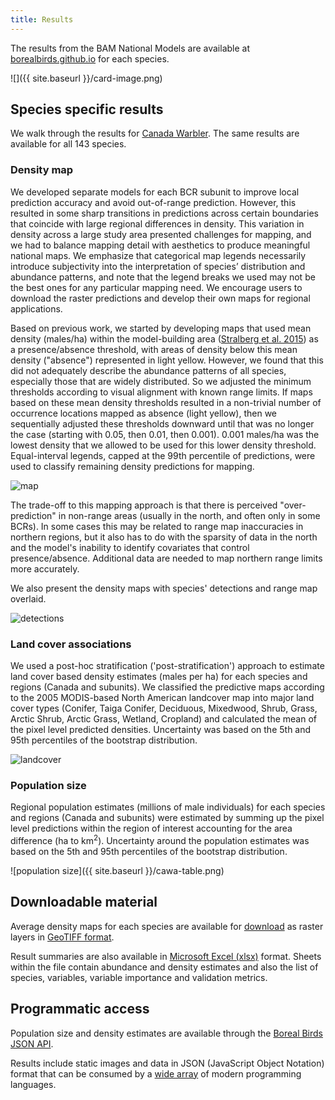 ```yaml
---
title: Results
---
```


The results from the BAM National Models are available at
[borealbirds.github.io](https://borealbirds.github.io/)
for each species.

![]({{ site.baseurl }}/card-image.png)

## Species specific results

We walk through the results for [Canada Warbler](https://borealbirds.github.io/species/CAWA).
The same results are available for all 143 species.

### Density map

We developed separate models for each BCR subunit to improve local prediction accuracy and avoid out-of-range prediction. However, this resulted in some sharp transitions in predictions across certain boundaries that coincide with large regional differences in density. This variation in density across a large study area presented challenges for mapping, and we had to balance mapping detail with aesthetics to produce meaningful national maps. We emphasize that categorical map legends necessarily introduce subjectivity into the interpretation of species’ distribution and abundance patterns, and note that the legend breaks we used may not be the best ones for any particular mapping need. We encourage users to download the raster predictions and develop their own maps for regional applications.

Based on previous work, we started by developing maps that used mean density (males/ha) within the model-building area ([Stralberg et al. 2015](http://dx.doi.org/10.1890/13-2289.1)) as a presence/absence threshold, with areas of density below this mean density ("absence") represented in light yellow. However, we found that this did not adequately describe the abundance patterns of all species, especially those that are widely distributed. So we adjusted the minimum thresholds according to visual alignment with known range limits. If maps based on these mean density thresholds resulted in a non-trivial number of occurrence locations mapped as absence (light yellow), then we sequentially adjusted these thresholds downward until that was no longer the case (starting with 0.05, then 0.01, then 0.001). 0.001 males/ha was the lowest density that we allowed to be used for this lower density threshold. Equal-interval legends, capped at the 99th percentile of predictions, were used to classify remaining density predictions for mapping. 

![map](https://borealbirds.github.io/api/v4/species/CAWA/images/mean-pred.png)

The trade-off to this mapping approach is that there is perceived "over-prediction" in non-range areas (usually in the north, and often only in some BCRs). In some cases this may be related to range map inaccuracies in northern regions, but it also has to do with the sparsity of data in the north and the model's inability to identify covariates that control presence/absence. Additional data are needed to map northern range limits more accurately.

We also present the density maps with species' detections and range map overlaid.

![detections](https://borealbirds.github.io/api/v4/species/CAWA/images/mean-det.png)

### Land cover associations

We used a post-hoc stratification ('post-stratification') approach to estimate land cover based density estimates (males per ha) for each species and regions (Canada and subunits). We classified the predictive maps according to the 2005 MODIS-based North American landcover map into major land cover types (Conifer, Taiga Conifer, Deciduous, Mixedwood, Shrub, Grass, Arctic Shrub, Arctic Grass, Wetland, Cropland) and calculated the mean of the pixel level predicted densities. Uncertainty was based on the 5th and 95th percentiles of the bootstrap distribution.

![landcover](https://borealbirds.github.io/api/v4/species/CAWA/images/dbylc-can.svg)


### Population size

Regional population estimates (millions of male individuals) for each species and regions (Canada and subunits) were estimated by summing up the pixel level predictions within the region of interest accounting for the area difference (ha to km<sup>2</sup>). Uncertainty around the population estimates was based on the 5th and 95th percentiles of the bootstrap distribution.

![population size]({{ site.baseurl }}/cawa-table.png)

## Downloadable material

Average density maps for each species are available for 
[download](https://drive.google.com/drive/folders/1exWa6vfhGo1DNUL4ei2baDz77as7jYzY?usp=sharing) 
as raster layers in [GeoTIFF format](https://earthdata.nasa.gov/esdis/eso/standards-and-references/geotiff).

Result summaries are also available in
[Microsoft Excel (xlsx)](https://borealbirds.github.io/api/v4/BAMv4-results-2020-02-20.xlsx) format. Sheets within the file contain abundance and density estimates and also the list of species, variables, variable importance and validation metrics.

## Programmatic access

Population size and density estimates are available through the
[Boreal Birds JSON API](https://borealbirds.github.io/api/).

Results include static images and data in JSON (JavaScript Object Notation) format that can be consumed by a [wide array](https://www.json.org/) of modern programming languages.
